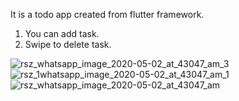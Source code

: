 It is a todo app created from flutter framework.
1. You can add task.
2. Swipe to delete task.

![rsz_whatsapp_image_2020-05-02_at_43047_am_3](https://user-images.githubusercontent.com/45730556/80847759-6d65e500-8c2e-11ea-81b0-3642cc445346.jpg)                                   ![rsz_1whatsapp_image_2020-05-02_at_43047_am_1](https://user-images.githubusercontent.com/45730556/80847920-01d04780-8c2f-11ea-98ff-496ac468db0e.jpg)                  ![rsz_whatsapp_image_2020-05-02_at_43047_am](https://user-images.githubusercontent.com/45730556/80847878-d8afb700-8c2e-11ea-93fa-4fae6772613c.jpg)
